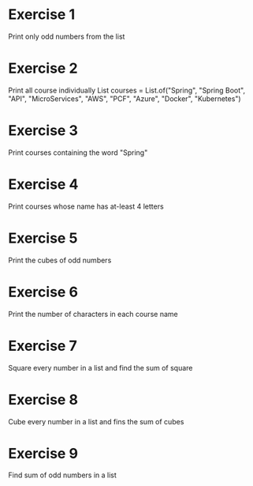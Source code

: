# Exercise 1
Print only odd numbers from the list

# Exercise 2
Print all course individually
List<String> courses = List.of("Spring", "Spring Boot", "API", "MicroServices", "AWS", "PCF", "Azure", "Docker", "Kubernetes")

# Exercise 3
Print courses containing the word "Spring"

# Exercise 4
Print courses whose name has at-least 4 letters

# Exercise 5
Print the cubes of odd numbers

# Exercise 6
Print the number of characters in each course name

# Exercise 7
Square every number in a list and find the sum of square

# Exercise 8
Cube every number in a list and fins the sum of cubes

# Exercise 9
Find sum of odd numbers in a list

